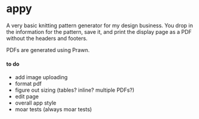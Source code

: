 # appy

A very basic knitting pattern generator for my design business. You drop in the information for the pattern, save it, and print the display page as a PDF without the headers and footers.

PDFs are generated using Prawn.

#### to do

- add image uploading
- format pdf
- figure out sizing (tables? inline? multiple PDFs?)
- edit page
- overall app style
- moar tests (always moar tests)
